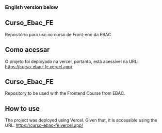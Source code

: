 ### English version below

## Curso_Ebac_FE
Repositório para uso no curso de Front-end da EBAC.

## Como acessar
O projeto foi deployado na vercel, portanto, está acessível na URL: https://curso-ebac-fe.vercel.app/

## Curso_Ebac_FE
Repository to be used with the Frontend Course from EBAC.

## How to use
The project was deployed using Vercel. Given that, it is accessible using the URL: https://curso-ebac-fe.vercel.app/